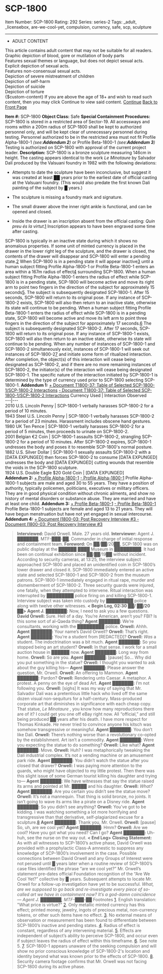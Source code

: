# SCP-1800
Item Number: SCP-1800
Rating: 292
Series: series-2
Tags: _adult, _licensebox, are-we-cool-yet, compulsion, currency, safe, scp, sculpture

---

  * ADULT CONTENT
  
This article contains adult content that may not be suitable for all readers. 
Graphic depiction of blood, gore or mutilation of body parts  
Features sexual themes or language, but does not depict sexual acts.  
Explicit depiction of sexual acts.  
Features non-consensual sexual acts.  
Depiction of severe mistreatment of children  
Depiction of self-harm  
Depiction of suicide  
Depiction of torture  
{$custom-content}
If you are above the age of 18+ and wish to read such content, then you may click Continue to view said content.
[Continue](javascript:;)
[Back to Front Page](/)
  

**Item #:** SCP-1800
**Object Class:** Safe
**Special Containment Procedures:** SCP-1800 is stored in a restricted area of Sector-19. All accessways and rooms within a 200m radius of SCP-1800 shall be kept to authorized personnel only, and will be kept clear of unnecessary personnel during testing. Personnel authorized to be in the restricted area must not fit Profile Alpha-1800-1 _(see:**Addendum 2**)_ or Profile Beta-1800-1 _(see:**Addendum 3**)_ Testing is authorized on SCP-1800 with approval of the current project leader.
**Description:** SCP-1800 is a bronze sculpture measuring 146cm in height. The casting appears identical to the work _Le Minotaure_ by Salvador Dalí produced by the Valsuani foundry in 1982 with the following deviations:
  * Attempts to date the sculpture have been inconclusive, but suggest it was created at least ██ years prior to the earliest date of official casting at the Valsuani foundry. (This would also predate the first known Dali painting of the subject by █ years.)

  * The sculpture is missing a foundry mark and signature.

  * The small drawer above the inner right ankle is functional, and can be opened and closed.

  * Inside the drawer is an inscription absent from the official casting: _Quin preu és la virtut_.[1](javascript:;) Inscription appears to have been engraved some time after casting.

SCP-1800 is typically in an inactive state during which it shows no anomalous properties. If some unit of minted currency is placed in the drawer in the lower right leg of the sculpture, and the drawer is closed, the contents of the drawer will disappear and SCP-1800 will enter a pending state.[2](javascript:;)
When SCP-1800 is in a pending state it will appear inactive[3](javascript:;) until a human subject fitting Profile Alpha-1800-1 or Profile Beta-1800-1 enters an area within a 167m radius of effect[4](javascript:;) surrounding SCP-1800.
When a human subject fitting Profile Alpha-1800-1 enters the radius of effect while SCP-1800 is in a pending state, SCP-1800 will become active and move its right arm to point two fingers in the direction of the subject for approximately 15 seconds[5](javascript:;). The subject is subsequently designated SCP-1800-1. After 15 seconds, SCP-1800 will return to its original pose. If any instance of SCP-1800-2 exists, SCP-1800 will also then return to an inactive state, otherwise its state will continue to be pending.
When a human subject fitting Profile Beta-1800-1 enters the radius of effect while SCP-1800 is in a pending state, SCP-1800 will become active and move its left arm to point three fingers in the direction of the subject for approximately 17 seconds.[6](javascript:;) The subject is subsequently designated SCP-1800-2. After 17 seconds, SCP-1800 will return to its original pose. If any instance of SCP-1800-1 exists, SCP-1800 will also then return to an inactive state, otherwise its state will continue to be pending.
When any number of instances of SCP-1800-1 and SCP-1800-2 simultaneously exist, instances of SCP-1800-1 will seek out instances of SCP-1800-2[7](javascript:;) and initiate some form of ritualized interaction. After completion, the object(s) of this interaction will cease being designated as SCP-1800-2, and if there are no more remaining instances of SCP-1800-2, the initiator(s) of the interaction will cease being designated SCP-1800-1. The specific nature of the interaction initiated by SCP-1800-1 is determined by the type of currency used prior to SCP-1800 selecting SCP-1800-1.
**Addendum 1:**
[\+ Document T1800-37: Table of Selected SCP-1800-1/SCP-1800-2 Interactions](javascript:;)
[\- Document T1800-37: Table of Selected SCP-1800-1/SCP-1800-2 Interactions](javascript:;)
Currency Used | Interaction Observed  
---|---  
2010 U.S. Lincoln Penny | SCP-1800-1 verbally harasses SCP-1800-2 for a period of 10 minutes.  
1943 Steel U.S. Lincoln Penny | SCP-1800-1 verbally harasses SCP-1800-2 for a period of 23 minutes. Harassment includes obscene hand gestures.  
1980 UK Ten Pence | SCP-1800-1 verbally harasses SCP-1800-2 for a period of 5 minutes, then proceeds to urinate on SCP-1800-2.  
2001 Belgian €2 Coin | SCP-1800-1 assaults SCP-1800-2, strangling SCP-1800-2 for a period of 10 minutes. After SCP-1800-2 expires, SCP-1800-1 undresses the body and poses it to resemble SCP-1800's normal posture.  
1882 U.S. Silver Dollar | SCP-1800-1 sexually assaults SCP-1800-2 with a [DATA EXPUNGED] then forces SCP-1800-2 to consume [DATA EXPUNGED] undresses the body and [DATA EXPUNGED] cutting wounds that resemble the voids in the SCP-1800 sculpture.  
1924 U.S. Double Eagle $20 Gold Coin | [DATA EXPUNGED]  
**Addendum 2:**
[\+ Profile Alpha-1800-1](javascript:;)
[\- Profile Alpha-1800-1](javascript:;)
Profile Alpha-1800-1 subjects are male and aged 30 to 55 years. They have a position of authority, typically policemen, politicians, executives or military officers. They are in good physical condition without chronic ailments, and show no history of mental disorders or substance abuse. They are married and have at least one child.
**Addendum 3:**
[\+ Profile Beta-1800-1](javascript:;)
[\- Profile Beta-1800-1](javascript:;)
Profile Beta-1800-1 subjects are female and aged 13 to 21 years. They will have begun menstruation but have not yet engaged in sexual intercourse.
**Addendum 4:**
[\+ Document I1800-03: Post Recovery Interview #3 ](javascript:;)
[\- Document I1800-03: Post Recovery Interview #3](javascript:;)
> **Interviewed:** David Orwell. Male. 27 years old.
> **Interviewer:** Agent J. ███████, MTF-███-██, Commander in charge of initial response and containment team.
> **Foreword:** On ██/██/20██, SCP-1800 was on public display at the ██████ ████ Museum in █████████. It had been on continual exhibition since ██/██/19██ without incident. According to security cameras, at 13:25, the interview subject approached SCP-1800 and placed an unidentified coin in SCP-1800’s lower drawer and closed it. SCP-1800 immediately entered an active state and selected SCP-1800-1 and SCP-1800-2 from the museum patrons. SCP-1800-1 immediately engaged in ritual rape, murder and dismemberment of SCP-1800-2. Three security guards were injured, one fatally, when they attempted to intervene. Ritual interaction was interrupted by █████████ police firing on and killing SCP-1800-1. Interview subject was taken into custody by █████████ police along with twelve other witnesses.
> **< Begin Log, 02:30** ██**/** ██**/20** ██**>**
> **Agent J.** ███████**:** Now, I need to ask you a few questions.
> **David Orwell:** Sure. Hell of a day. You’re American, aren’t you? FBI? Is this some sort of al-Qaeda thing?
> **Agent** ███████**:** We’re consultants, working with the █████████ police.
> **Orwell:** Ahhh.
> **Agent** ███████**:** Your name’s David Orwell?
> **Orwell:** That’s right.
> **Agent** ███████**:** You’re a student from [REDACTED]?
> **Orwell:** _Was_ a student. The indoctrination was a bit much.
> **Agent** ███████**:** So you stopped being an art student?
> **Orwell:** In that sense. I work for a small auction house in ██████ now.
> **Agent** ███████**:** Long way from home.
> **Orwell:** So are you.
> **Agent** ███████**:** [pause] So… Why did you put something in the statue?
> **Orwell:** I thought you wanted to ask about the guy killing his—
> **Agent** ███████**:** Please answer the question, Mr. Orwell.
> **Orwell:** An offering to Mammon.
> **Agent** ███████**:** Pardon?
> **Orwell:** Rendering unto Caesar. A metaphor. A protest. A penny on the eye of dead Art.
> **Agent** ███████**:** I’m not following you.
> **Orwell:** [sighs] It was my way of saying that Mr. Salvador Dalí was a pretentious little hack who lived off the same dozen visual non-sequiturs for a half-century. Mass-produced corporate art that diminishes in significance with each cheap copy. That statue, _Le Minotaure_ , you know how many reproductions there are of it? I could get you one off eBay right now. All “official,” and still being produced ██ years after his death. I have more respect for Thomas Kinkade. _He_ never tried to convince anyone his kitsch was somehow transgressive or meaningful.
> **Agent** ███████**:** You don’t like Dalí.
> **Orwell:** There’s nothing worse than a revolutionary co-opted by the establishment. Art isn’t a commodity.
> **Agent** ███████**:** Were you expecting the statue to do something?
> **Orwell:** Like what?
> **Agent** ███████**:** Move.
> **Orwell:** Huh? I was metaphorically tweaking the Dalí industrial complex. It’s not a vending machine or an amusement park ride.
> **Agent** ███████**:** You didn’t watch the statue after you closed that drawer?
> **Orwell:** I was paying more attention to the guards, who might have objected to my little protest. Then there was this slight issue of some German tourist killing his daughter and trying to—
> **Agent** ███████**:** We have witnesses that say the statue raised its arms and pointed at Mr. █████ and his daughter.
> **Orwell:** _What?_
> **Agent** ███████**:** Are you certain you didn’t see the statue move?
> **Orwell:** It’s not a mannequin. That thing is solid bronze, no joints. It isn’t going to wave its arms like a pirate on a Disney ride.
> **Agent** ███████**:** So you didn’t see anything?
> **Orwell:** You’ve got to be kidding. I was watching something a lot more horrifying and transgressive than that derivative, self-plagiarized excuse for a sculpture.[8](javascript:;)
> **Agent** ███████**:** Thank you, Mr. Orwell.
> **Orwell:** [pause] So, uh, are we cool yet?
> **Agent** ███████**:** Hmm?
> **Orwell:** Are we cool? Have you got what you need? Can I go?
> **Agent** ███████**:** Uh-huh, see the nurse on the way out.
> **< End Log>**
> **Closing Statement:** As with all witnesses to SCP-1800’s active phase, David Orwell was provided with a prophylactic Class-A amnestic to suppress any knowledge of SCP-1800’s involvement in the case. Possible connections between David Orwell and any Groups of Interest were not perused until █ years later when a routine review of SCP-1800’s case files identified the phrase “are we cool yet?” Mr. Orwell’s statement pre-dates official Foundation recognition of the “Are We Cool Yet?” collective by █ years. Subsequent attempts to locate Mr. Orwell for a follow-up investigation have yet to be successful.
> _What, are we supposed to go back and re-investigate every piece of so-called art we have in containment now? It’s a god-damn coincidence— Agent J. ███████, MTF-███-██_
Footnotes
[1](javascript:;). English translation: "What price is virtue?"
[2](javascript:;). Only metallic minted currency has this effect; printed money, jewelry, ingots of precious metal, non-currency tokens, or other such items have no effect.
[3](javascript:;). No external means of observation or measurement has been found to differentiate between SCP-1800’s inactive and pending states.
[4](javascript:;). Radius of effect is constant, regardless of any intervening material.
[5](javascript:;). Effects are independent of subject’s ability to perceive SCP-1800, and occur even if subject leaves the radius of effect within this timeframe.
[6](javascript:;). See note 5.
[7](javascript:;). SCP-1800-1 appears unaware of the seeking compulsion and will show no prior conscious knowledge of SCP-1800-2's location and identity beyond what was known prior to the effects of SCP-1800.
[8](javascript:;). Security camera footage confirms that Mr. Orwell was not facing SCP-1800 during its active phase.